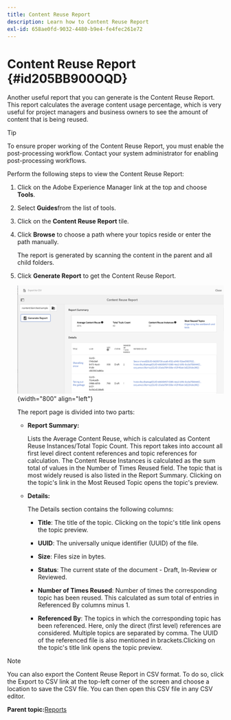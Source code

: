 ```yaml
---
title: Content Reuse Report
description: Learn how to Content Reuse Report
exl-id: 658ae0fd-9032-4480-b9e4-fe4fec261e72
---
```

# Content Reuse Report {#id205BB900OQD}

Another useful report that you can generate is the Content Reuse Report. This report calculates the average content usage percentage, which is very useful for project managers and business owners to see the amount of content that is being reused.

>[!TIP]
>
> To ensure proper working of the Content Reuse Report, you must enable the post-processing workflow. Contact your system administrator for enabling post-processing workflows.

Perform the following steps to view the Content Reuse Report:

1.  Click on the Adobe Experience Manager link at the top and choose **Tools**.

1.  Select **Guides**from the list of tools.

1.  Click on the **Content Reuse Report** tile.

1.  Click **Browse** to choose a path where your topics reside or enter the path manually.

    The report is generated by scanning the content in the parent and all child folders.

1.  Click **Generate Report** to get the Content Reuse Report.

    ![](images/content-reuse-uuid.png){width="800" align="left"}

    The report page is divided into two parts:

    -   **Report Summary:**

        Lists the Average Content Reuse, which is calculated as Content Reuse Instances/Total Topic Count. This report takes into account all first level direct content references and topic references for calculation. The Content Reuse Instances is calculated as the sum total of values in the Number of Times Reused field. The topic that is most widely reused is also listed in the Report Summary. Clicking on the topic's link in the Most Reused Topic opens the topic's preview.

    -   **Details:**

        The Details section contains the following columns:

        - **Title**: The title of the topic. Clicking on the topic's title link opens the topic preview.

        - **UUID**: The universally unique identifier \(UUID\) of the file.

        - **Size**: Files size in bytes.

        - **Status**: The current state of the document - Draft, In-Review or Reviewed.

        - **Number of Times Reused**: Number of times the corresponding topic has been reused. This calculated as sum total of entries in Referenced By columns minus 1.

        - **Referenced By**: The topics in which the corresponding topic has been referenced. Here, only the direct \(first level\) references are considered. Multiple topics are separated by comma. The UUID of the referenced file is also mentioned in brackets.Clicking on the topic's title link opens the topic preview.


>[!NOTE]
>
> You can also export the Content Reuse Report in CSV format. To do so, click the Export to CSV link at the top-left corner of the screen and choose a location to save the CSV file. You can then open this CSV file in any CSV editor.

**Parent topic:**[Reports](reports-intro.md)
